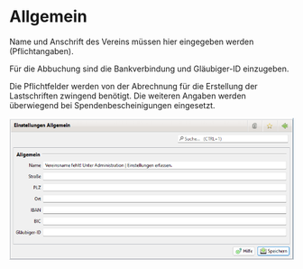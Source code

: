 # Allgemein

Name und Anschrift des Vereins müssen hier eingegeben werden (Pflichtangaben).

Für die Abbuchung sind die Bankverbindung und Gläubiger-ID einzugeben.

Die Pflichtfelder werden von der Abrechnung für die Erstellung der Lastschriften zwingend benötigt. Die weiteren Angaben werden überwiegend bei Spendenbescheinigungen eingesetzt.

![](<img/Allgemein (1).png>)
